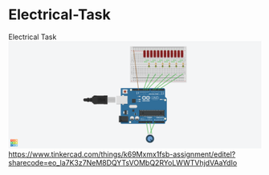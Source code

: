# Electrical-Task
Electrical Task
![Circuit Image](https://github.com/subhodeep-dey/Electrical-Task/blob/main/Assignment%20gif.png)
https://www.tinkercad.com/things/k69Mxmx1fsb-assignment/editel?sharecode=eo_la7K3z7NeM8DQYTsVOMbQ2RYoLWWTVhjdVAaYdIo
